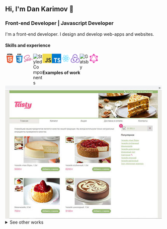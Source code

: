 ## Hi, I'm Dan Karimov 👋
### Front-end Developer | Javascript Developer

I'm a front-end developer. I design and develop web-apps and websites.

#### Skills and experience
<img align="left" alt="HTML" width="30px" src="https://raw.githubusercontent.com/github/explore/80688e429a7d4ef2fca1e82350fe8e3517d3494d/topics/html/html.png" />
<img align="left" alt="CSS3" width="30px" src="https://raw.githubusercontent.com/github/explore/80688e429a7d4ef2fca1e82350fe8e3517d3494d/topics/css/css.png"/>
<img align="left" alt="SASS" width="30px" src="https://raw.githubusercontent.com/github/explore/80688e429a7d4ef2fca1e82350fe8e3517d3494d/topics/sass/sass.png" />
<img align="left" alt="Styled Components" width="30px" src="https://raw.githubusercontent.com/styled-components/brand/master/styled-components.png" />
<img align="left" alt="JavaScript" width="30px" src="https://raw.githubusercontent.com/github/explore/80688e429a7d4ef2fca1e82350fe8e3517d3494d/topics/javascript/javascript.png" />
<img align="left" alt="Typescript" width="30px" src="https://raw.githubusercontent.com/github/explore/80688e429a7d4ef2fca1e82350fe8e3517d3494d/topics/typescript/typescript.png" />
<img align="left" alt="React" width="30px" src="https://raw.githubusercontent.com/github/explore/80688e429a7d4ef2fca1e82350fe8e3517d3494d/topics/react/react.png" />
<img align="left" alt="Redux" width="30px" src="https://raw.githubusercontent.com/github/explore/80688e429a7d4ef2fca1e82350fe8e3517d3494d/topics/redux/redux.png" />
<img align="left" alt="Gatsby" width="30px" src="https://camo.githubusercontent.com/b0972dd62bbf6ee0e28ed0ebceb48427a481568caeeb639066b23c754f0c60e5/68747470733a2f2f7777772e6761747362796a732e636f6d2f4761747362792d4d6f6e6f6772616d2e737667"/>
<img alt="GraphQL" width="30px" src="https://raw.githubusercontent.com/github/explore/5c058a388828bb5fde0bcafd4bc867b5bb3f26f3/topics/graphql/graphql.png" />

#### Examples of work
<img alt="work example" width="600px" src="https://github.com/dankarimov/dankarimov/blob/main/1.jpg" />

<details>
  <summary>See other works</summary>
  <img src="https://github.com/dankarimov/dankarimov/blob/main/1.1.jpg">
  <img src="https://github.com/dankarimov/dankarimov/blob/main/2.jpg">
  <img src="https://github.com/dankarimov/dankarimov/blob/main/3.jpg">
  <img src="https://github.com/dankarimov/dankarimov/blob/main/4.jpg">
  <img src="https://github.com/dankarimov/dankarimov/blob/main/5.jpg">
  <img src="https://github.com/dankarimov/dankarimov/blob/main/6.jpg">
  <img src="https://github.com/dankarimov/dankarimov/blob/main/7.jpg">
  <img src="https://github.com/dankarimov/dankarimov/blob/main/8.jpg">
  <img src="https://github.com/dankarimov/dankarimov/blob/main/9.jpg">
  <img src="https://github.com/dankarimov/dankarimov/blob/main/10.jpg">
</details>
